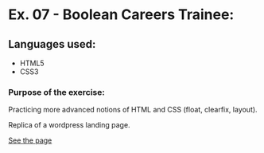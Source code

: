 # Ex. 07 - Boolean Careers Trainee:

## Languages used:

- HTML5
- CSS3

### Purpose of the exercise:

Practicing more advanced notions of HTML and CSS (float, clearfix, layout).

Replica of a wordpress landing page.

[See the page](https://francesco-allera.github.io/html-css-wp)
